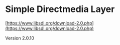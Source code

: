 # Simple Directmedia Layer

[https://www.libsdl.org/download-2.0.php](https://www.libsdl.org/download-2.0.php)

Version 2.0.10
